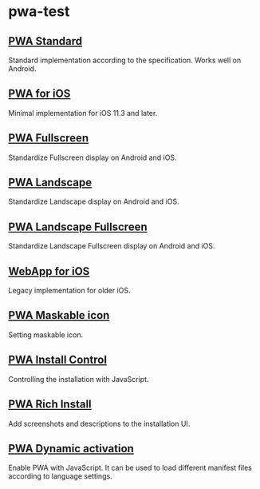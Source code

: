# pwa-test

## [PWA Standard](https://zprodev.github.io/pwa-test/pwa-standard/)

Standard implementation according to the specification.
Works well on Android.

## [PWA for iOS](https://zprodev.github.io/pwa-test/pwa-ios/)

Minimal implementation for iOS 11.3 and later.

## [PWA Fullscreen](https://zprodev.github.io/pwa-test/pwa-fullscreen/)

Standardize Fullscreen display on Android and iOS.

## [PWA Landscape](https://zprodev.github.io/pwa-test/pwa-landscape/)

Standardize Landscape display on Android and iOS.

## [PWA Landscape Fullscreen](https://zprodev.github.io/pwa-test/pwa-landscape-fullscreen/)

Standardize Landscape Fullscreen display on Android and iOS.

## [WebApp for iOS](https://zprodev.github.io/pwa-test/webapp-ios/)

Legacy implementation for older iOS.

## [PWA Maskable icon](https://zprodev.github.io/pwa-test/pwa-maskable-icon/)

Setting maskable icon.

## [PWA Install Control](https://zprodev.github.io/pwa-test/pwa-install-control/)

Controlling the installation with JavaScript.

## [PWA Rich Install](https://zprodev.github.io/pwa-test/pwa-rich-install/)

Add screenshots and descriptions to the installation UI.

## [PWA Dynamic activation](https://zprodev.github.io/pwa-test/pwa-dynamic-activation/)

Enable PWA with JavaScript.
It can be used to load different manifest files according to language settings.

